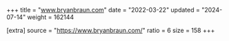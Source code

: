 +++
title = "www.bryanbraun.com"
date = "2022-03-22"
updated = "2024-07-14"
weight = 162144

[extra]
source = "https://www.bryanbraun.com/"
ratio = 6
size = 158
+++
